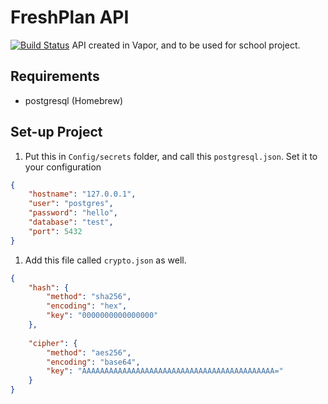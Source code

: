 # FreshPlan API
[![Build Status](https://travis-ci.com/j-nguyen/FreshPlanAPI.svg?token=bXWz1QBA9UNTPjTyxj4B&branch=master)](https://travis-ci.com/j-nguyen/FreshPlanAPI)
API created in Vapor, and to be used for school project.

## Requirements
- postgresql (Homebrew)

## Set-up Project

1. Put this in `Config/secrets` folder, and call this `postgresql.json`. Set it to your configuration

```json
{
    "hostname": "127.0.0.1",
    "user": "postgres",
    "password": "hello",
    "database": "test",
    "port": 5432
}
```

1. Add this file called `crypto.json` as well.

```json
{
    "hash": {
        "method": "sha256",
        "encoding": "hex",
        "key": "0000000000000000"
    },
    
    "cipher": {
        "method": "aes256",
        "encoding": "base64",
        "key": "AAAAAAAAAAAAAAAAAAAAAAAAAAAAAAAAAAAAAAAAAAA="
    }
}
```